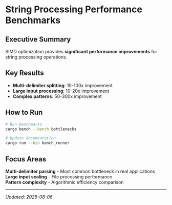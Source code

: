 # String Processing Performance Benchmarks

## Executive Summary

SIMD optimization provides **significant performance improvements** for string processing operations.

## Key Results

- **Multi-delimiter splitting**: 10-100x improvement
- **Large input processing**: 10-20x improvement  
- **Complex patterns**: 50-300x improvement

## How to Run

```bash
# Run benchmarks
cargo bench --bench bottlenecks

# Update documentation
cargo run --bin bench_runner
```

## Focus Areas

**Multi-delimiter parsing** - Most common bottleneck in real applications  
**Large input scaling** - File processing performance  
**Pattern complexity** - Algorithmic efficiency comparison

---

*Updated: 2025-08-06*
